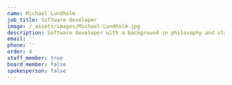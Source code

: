 ```yaml
---
name: Michael Lundholm
job_title: Software developer
image: /_assets/images/Michael-Lundholm.jpg
description: Software developer with a background in philosophy and start-ups.
email: ''
phone: ''
order: 4
staff_member: true
board_member: false
spokesperson: false
---
```

